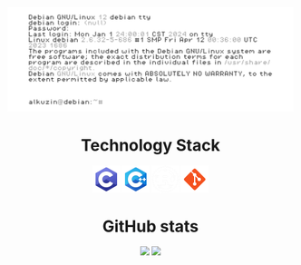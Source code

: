 <img src="images/profile_banner.png">
<h1 align="center">Technology Stack</h1>

<p align="center">
<a href="https://www.iso.org/standard/74528.html" title="C"><img height="48" width="48" src="icons/c.png" /></a>
<a href="https://isocpp.org/" title="C++"><img height="48" width="48" src="icons/cpp.png" /></a>
<a href="https://www.rust-lang.org/" title="Rust"><img height="48" width="48" src="icons/rust.png" /></a>
<a href="https://git-scm.com/" title="Git"><img height="48" width="48" src="icons/git.png" /></a>
</p>

<h1 align="center">GitHub stats</h1>
<p align="center">
<img src="https://github-readme-stats.vercel.app/api/top-langs/?username=alkuzin&layout=donut&theme=apprentice&bg_color=ffffff&title_color=000000&text_color=999999&icon_color=ffffff">
<img src="https://github-readme-stats.vercel.app/api?username=alkuzin&show_icons=true&theme=apprentice&bg_color=ffffff&title_color=000000&text_color=999999&icon_color=ffffff">
</p>